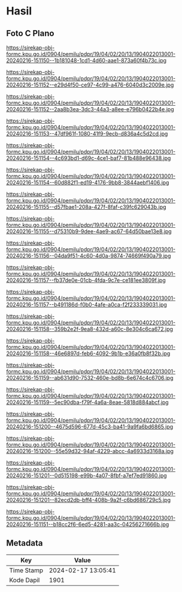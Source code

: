 # Hasil

## Foto C Plano

https://sirekap-obj-formc.kpu.go.id/0904/pemilu/pdpr/19/04/02/20/13/1904022013001-20240216-151150--1b181048-1cd1-4d60-aae1-873a60f4b73c.jpg

https://sirekap-obj-formc.kpu.go.id/0904/pemilu/pdpr/19/04/02/20/13/1904022013001-20240216-151152--e29d4f50-ce97-4c99-a476-6040d3c2009e.jpg

https://sirekap-obj-formc.kpu.go.id/0904/pemilu/pdpr/19/04/02/20/13/1904022013001-20240216-151152--2aa8b3ea-3dc3-44a3-a8ee-e796b0422b4e.jpg

https://sirekap-obj-formc.kpu.go.id/0904/pemilu/pdpr/19/04/02/20/13/1904022013001-20240216-151153--47df961f-1080-41f9-9ecb-d836a4c5d2cd.jpg

https://sirekap-obj-formc.kpu.go.id/0904/pemilu/pdpr/19/04/02/20/13/1904022013001-20240216-151154--4c693bd1-d69c-4ce1-baf7-81b488e96438.jpg

https://sirekap-obj-formc.kpu.go.id/0904/pemilu/pdpr/19/04/02/20/13/1904022013001-20240216-151154--60d882f1-ed19-4176-9bb8-3844aebf1406.jpg

https://sirekap-obj-formc.kpu.go.id/0904/pemilu/pdpr/19/04/02/20/13/1904022013001-20240216-151155--d57fbae1-208a-427f-8faf-c39fc629043b.jpg

https://sirekap-obj-formc.kpu.go.id/0904/pemilu/pdpr/19/04/02/20/13/1904022013001-20240216-151155--d75310b9-9dee-4ae9-ac67-64d50bae13e8.jpg

https://sirekap-obj-formc.kpu.go.id/0904/pemilu/pdpr/19/04/02/20/13/1904022013001-20240216-151156--04da9f51-4c60-4d0a-9874-74669f490a79.jpg

https://sirekap-obj-formc.kpu.go.id/0904/pemilu/pdpr/19/04/02/20/13/1904022013001-20240216-151157--fb37de0e-01cb-4fda-9c7e-ce181ee3809f.jpg

https://sirekap-obj-formc.kpu.go.id/0904/pemilu/pdpr/19/04/02/20/13/1904022013001-20240216-151157--b491186d-f0b0-4afe-a0ca-f2f233339031.jpg

https://sirekap-obj-formc.kpu.go.id/0904/pemilu/pdpr/19/04/02/20/13/1904022013001-20240216-151158--359b2e2f-9ea8-432d-a60c-8e304c6ca672.jpg

https://sirekap-obj-formc.kpu.go.id/0904/pemilu/pdpr/19/04/02/20/13/1904022013001-20240216-151158--46e6897d-feb6-4092-9b1b-e36a0fb8f32b.jpg

https://sirekap-obj-formc.kpu.go.id/0904/pemilu/pdpr/19/04/02/20/13/1904022013001-20240216-151159--ab631d90-7532-460e-bd8b-6e674c4c6706.jpg

https://sirekap-obj-formc.kpu.go.id/0904/pemilu/pdpr/19/04/02/20/13/1904022013001-20240216-151159--5ec90dba-f79f-4a6a-8eae-5818d884abcf.jpg

https://sirekap-obj-formc.kpu.go.id/0904/pemilu/pdpr/19/04/02/20/13/1904022013001-20240216-151200--4675d596-677d-45c3-ba41-9a9fa6bd6865.jpg

https://sirekap-obj-formc.kpu.go.id/0904/pemilu/pdpr/19/04/02/20/13/1904022013001-20240216-151200--55e59d32-94af-4229-abcc-4a6933d3168a.jpg

https://sirekap-obj-formc.kpu.go.id/0904/pemilu/pdpr/19/04/02/20/13/1904022013001-20240216-151201--0d515198-e99b-4a07-8fbf-a7ef7ed91860.jpg

https://sirekap-obj-formc.kpu.go.id/0904/pemilu/pdpr/19/04/02/20/13/1904022013001-20240216-151201--82ecd2db-bff4-408b-9a2f-c6bd686729c5.jpg

https://sirekap-obj-formc.kpu.go.id/0904/pemilu/pdpr/19/04/02/20/13/1904022013001-20240216-151151--b18cc2f6-6ed5-4281-aa3c-04256271666b.jpg


## Metadata

| Key        | Value               |
| ---------- | ------------------- |
| Time Stamp | 2024-02-17 13:05:41 |
| Kode Dapil | 1901                |



